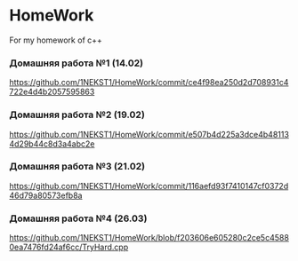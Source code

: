 # HomeWork
For my homework of c++

### Домашняя работа №1 (14.02)
https://github.com/1NEKST1/HomeWork/commit/ce4f98ea250d2d708931c4722e4d4b2057595863

### Домашняя работа №2 (19.02)
https://github.com/1NEKST1/HomeWork/commit/e507b4d225a3dce4b481134d29b44c8d3a4abc2e

### Домашняя работа №3 (21.02)
https://github.com/1NEKST1/HomeWork/commit/116aefd93f7410147cf0372d46d79a80573efb8a

### Домашняя работа №4 (26.03)
https://github.com/1NEKST1/HomeWork/blob/f203606e605280c2ce5c45880ea7476fd24af6cc/TryHard.cpp

